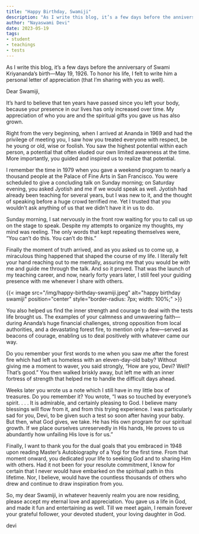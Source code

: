 ```yaml
---
title: "Happy Birthday, Swamiji"
description: "As I write this blog, it’s a few days before the anniversary of Swami Kriyananda’s birth—May 19, 1926. To honor his life, I felt to write him a personal letter of appreciation (that I’m sharing with you as well)."
author: "Nayaswami Devi"
date: 2023-05-19
tags:
- student
- teachings
- tests
---
```


As I write this blog, it’s a few days before the anniversary of Swami Kriyananda’s birth—May 19, 1926. To honor his life, I felt to write him a personal letter of appreciation (that I’m sharing with you as well).

Dear Swamiji,

It’s hard to believe that ten years have passed since you left your body, because your presence in our lives has only increased over time. My appreciation of who you are and the spiritual gifts you gave us has also grown.

Right from the very beginning, when I arrived at Ananda in 1969 and had the privilege of meeting you, I saw how you treated everyone with respect, be he young or old, wise or foolish. You saw the highest potential within each person, a potential that often eluded our own limited awareness at the time. More importantly, you guided and inspired us to realize that potential.

I remember the time in 1979 when you gave a weekend program to nearly a thousand people at the Palace of Fine Arts in San Francisco. You were scheduled to give a concluding talk on Sunday morning; on Saturday evening, you asked Jyotish and me if we would speak as well. Jyotish had already been teaching for several years, but I was new to it, and the thought of speaking before a huge crowd terrified me. Yet I trusted that you wouldn’t ask anything of us that we didn’t have it in us to do.

Sunday morning, I sat nervously in the front row waiting for you to call us up on the stage to speak. Despite my attempts to organize my thoughts, my mind was reeling. The only words that kept repeating themselves were, “You can’t do this. You can’t do this.”

Finally the moment of truth arrived, and as you asked us to come up, a miraculous thing happened that shaped the course of my life. I literally felt your hand reaching out to me mentally, assuring me that you would be with me and guide me through the talk. And so it proved. That was the launch of my teaching career, and now, nearly forty years later, I still feel your guiding presence with me whenever I share with others.

{{< image src="/img/happy-birthday-swamiji.jpeg" alt="happy birthday swamiji" position="center" style="border-radius: 7px; width: 100%;" >}}

You also helped us find the inner strength and courage to deal with the tests life brought us. The examples of your calmness and unwavering faith—during Ananda’s huge financial challenges, strong opposition from local authorities, and a devastating forest fire, to mention only a few—served as beacons of courage, enabling us to deal positively with whatever came our way.

Do you remember your first words to me when you saw me after the forest fire which had left us homeless with an eleven-day-old baby? Without giving me a moment to waver, you said strongly, “How are you, Devi? Well? That’s good.” You then walked briskly away, but left me with an inner fortress of strength that helped me to handle the difficult days ahead.

Weeks later you wrote us a note which I still have in my little box of treasures. Do you remember it? You wrote, “I was so touched by everyone’s spirit. . . . It is admirable, and certainly pleasing to God. I believe many blessings will flow from it, and from this trying experience. I was particularly sad for you, Devi, to be given such a test so soon after having your baby. But then, what God gives, we take. He has His own program for our spiritual growth. If we place ourselves unreservedly in His hands, He proves to us abundantly how unfailing His love is for us.”

Finally, I want to thank you for the dual goals that you embraced in 1948 upon reading Master’s Autobiography of a Yogi for the first time. From that moment onward, you dedicated your life to seeking God and to sharing Him with others. Had it not been for your resolute commitment, I know for certain that I never would have embarked on the spiritual path in this lifetime. Nor, I believe, would have the countless thousands of others who drew and continue to draw inspiration from you.

So, my dear Swamiji, in whatever heavenly realm you are now residing, please accept my eternal love and appreciation. You gave us a life in God, and made it fun and entertaining as well. Till we meet again, I remain forever your grateful follower, your devoted student, your loving daughter in God.

devi
